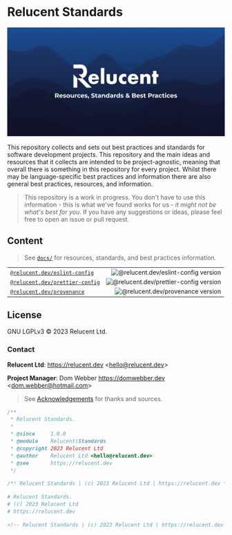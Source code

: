 # Relucent Standards

![Relucent Resources, Standards & Best Practices Cover Image](cover.png)

This repository collects and sets out best practices and standards for software
development projects. This repository and the main ideas and resources that it
collects are intended to be project-agnostic, meaning that overall there is
something in this repository for every project. Whilst there may be
language-specific best practices and information there are also general best
practices, resources, and information.

> This repository is a work in progress. You don't have to use this information
> \- this is what we've found works for us - _it might not be what's best for
> you_. If you have any suggestions or ideas, please feel free to open an issue
> or pull request.

## Content

> See [`docs/`](docs/) for resources, standards, and best practices information.

|                                     |                                          |
| :---------------------------------- | ---------------------------------------: |
| [`@relucent.dev/eslint-config`][]   |   ![@relucent.dev/eslint-config version] |
| [`@relucent.dev/prettier-config`][] | ![@relucent.dev/prettier-config version] |
| [`@relucent.dev/provenance`][]      |      ![@relucent.dev/provenance version] |

[@relucent.dev/eslint-config version]: https://img.shields.io/npm/v/%40relucent.dev/eslint-config
[`@relucent.dev/eslint-config`]: https://npmjs.com/@relucent.dev/eslint-config
[@relucent.dev/prettier-config version]: https://img.shields.io/npm/v/%40relucent.dev/prettier-config
[`@relucent.dev/prettier-config`]: https://npmjs.com/@relucent.dev/prettier-config
[@relucent.dev/provenance version]: https://img.shields.io/npm/v/%40relucent.dev/provenance
[`@relucent.dev/provenance`]: https://npmjs.com/@relucent.dev/provenance

## License

GNU LGPLv3 &copy; 2023 Relucent Ltd.

### Contact

**Relucent Ltd**: <https://relucent.dev> <<hello@relucent.dev>>

**Project Manager**: Dom Webber <https://domwebber.dev> <<dom.webber@hotmail.com>>

> See [Acknowledgements](ACKNOWLEDGEMENTS.md) for thanks and sources.

```js
/**
 * Relucent Standards.
 *
 * @since     1.0.0
 * @module    Relucent\Standards
 * @copyright 2023 Relucent Ltd
 * @author    Relucent Ltd <hello@relucent.dev>
 * @see       https://relucent.dev
 */
```

```css
/*! Relucent Standards | (c) 2023 Relucent Ltd | https://relucent.dev */
```

```bash
# Relucent Standards.
# (c) 2023 Relucent Ltd
# https://relucent.dev
```

```html
<!-- Relucent Standards | (c) 2023 Relucent Ltd | https://relucent.dev -->
```
